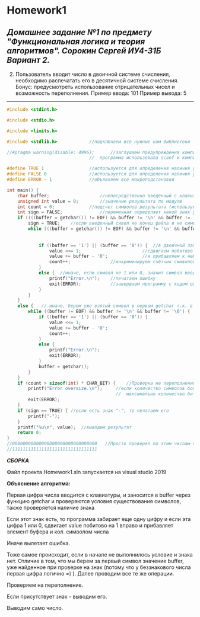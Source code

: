 # Homework1
___Домашнее задание №1 по предмету "Функциональная логика и теория алгоритмов".
Сорокин Сергей ИУ4-31Б Вариант 2.___
---------------------------------------------------------------------------
2. Пользователь вводит число в двоичной системе счисления, необходимо распечатать его в десятичной системе счисления.
Бонус: предусмотреть использование отрицательных чисел и возможность переполнения.
Пример ввода: 101
Пример вывода: 5
---------------------------------------------------------------------------
```c
#include <stdint.h>

#include <stdio.h>

#include <limits.h>

#include <stdlib.h>		       //подключаем все нужные нам библиотеки

//#pragma warning(disable: 4996);      //заглушаем предупреждения компилятора (в начале 
		                       //  программа использовала scanf и компилятор сильно ругался)

#define TRUE 1			       //используется для определения наличия у числа знака "+" или "-"
#define FALSE 0			       //используется для определения наличия у числа знака "+" или "-"
#define ERROR - 1		       //объявляем все макроподстановки

int main() {
	char buffer;	               //непосредственно введённый с клавиатуры символ
	unsigned int value = 0;	       //значение результата по модулю
	int count = 0;		       //подсчет символов результата (используется для определения переполнения) 
	int sign = FALSE;	           //переменная определяет какой знак у числа (0 если минус и 1 если плюс)
	if ((((buffer = getchar()) != EOF) && buffer != '\n' && buffer != '\0' && buffer == '-') && sign == FALSE) {
		sign = TRUE;	//если введенный сивол не конец файла и не символ перехода на новую строку и не символ конца строки
		while (((buffer = getchar()) != EOF) && buffer != '\n' && buffer != '\0') { // и символ это минус то берем всл. элемент 
		                                                                            //  с клавиатуры и меняем переменную sign
			
			if ((buffer == '1') || (buffer == '0')) {  //в двоичной записи числа содержаться только числа 1 и 0, так что для них...
				value <<= 1;	                   //сдвигаем побитово value на 1 бит влево
				value += buffer - '0';	           //и прибавляем к нему значение буфера
				count++;			   //инкриминируем счётчик символов
			}
			else {	//иначе, если символ не 1 или 0, значит символ введён неправильно и надо выдать ошибку
				printf("Error.\n");    //печатаем ошибку
				exit(ERROR);	       //завершаем программу с кодом ошибки -1
			}
		}
	}
	else {	 // иначе, берем уже взятый символ в первом getchar т.к. в безнаковом числе первый символ - цифра
		while ((buffer != EOF) && buffer != '\n' && buffer != '\0') {  //и проводим всё те же действия, что и со знаковым
			if ((buffer == '1') || (buffer == '0')) {
				value <<= 1;
				value += buffer - '0';
				count++;
			}
			else {
				printf("Error.\n");
				exit(ERROR);
			}
			buffer = getchar();
		}
	}
	if (count > sizeof(int) * CHAR_BIT) {    //Проверка не переполнение
		printf("Error oversize.\n");     //если количество символов больше чем 
		                                 //  максимально количество бит для данной архитектуры памяти, то выводим ошибку
		exit(ERROR);
	}
	if (sign == TRUE) {	//если есть знак "-", то печатаем его
		printf("-");
	}
	printf("%u\n", value);  //выводим результат
	return 0;
}
//00000000000000000000000000000000	 //Просто проверял по этим числам перепонение, чтобы каждый раз не вбивать 32 единицы
//11111111111111111111111111111111   
```
___СБОРКА___

Файл проекта Homework1.sln запускается на visual studio 2019

__Объяснение алгоритма:__

Первая цифра числа вводится с клавиатуры, и заносится в buffer через функцию getchar и проверяются условия существования символов, также проверяется наличие знака

Если этот знак есть, то программа забирает еще одну цифру и если эта цифра 1 или 0, сдвигает value побитово на 1 вправо и прибавляет элемент буфера и кол. символом числа

Иначе вылетает ошибка.

Тоже самое происходит, если в начале не выполнилось условие и знака нет. Отличие в том, что мы берем за первый символ значение buffer, уже найденное при проверке на знак (потому что у беззнакового числа первая цифра логично =) ). Далее проводим все те же операции.

Проверяем на переполнение.

Если присутствует знак - выводим его.

Выводим само число.

